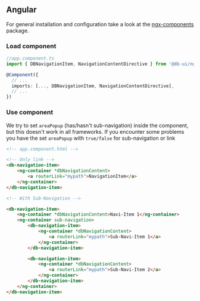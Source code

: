 <!--
SPDX-FileCopyrightText: 2025 DB Systel GmbH

SPDX-License-Identifier: Apache-2.0
-->

## Angular

For general installation and configuration take a look at the [ngx-components](https://www.npmjs.com/package/@db-ui/ngx-components) package.

### Load component

```ts app.component.ts
//app.component.ts
import { DBNavigationItem, NavigationContentDirective } from '@db-ui/ngx-components';

@Component({
  // ...
  imports: [..., DBNavigationItem, NavigationContentDirective],
  // ...
})

```

### Use component

We try to set `areaPopup` (has/hasn't sub-navigation) inside the component, but this doesn't work in all frameworks. If you encounter some problems you have the set `areaPopup` with `true/false` for sub-navigation or link

```html app.component.html
<!-- app.component.html -->

<!-- Only link -->
<db-navigation-item>
	<ng-container *dbNavigationContent>
		<a routerLink="mypath">NavigationItem</a>
	</ng-container>
</db-navigation-item>

<!-- With Sub-Navigation -->

<db-navigation-item>
	<ng-container *dbNavigationContent>Navi-Item 1</ng-container>
	<ng-container sub-navigation>
		<db-navigation-item>
			<ng-container *dbNavigationContent>
				<a routerLink="mypath">Sub-Navi-Item 1</a>
			</ng-container>
		</db-navigation-item>

		<db-navigation-item>
			<ng-container *dbNavigationContent>
				<a routerLink="mypath">Sub-Navi-Item 2</a>
			</ng-container>
		</db-navigation-item>
	</ng-container>
</db-navigation-item>
```
